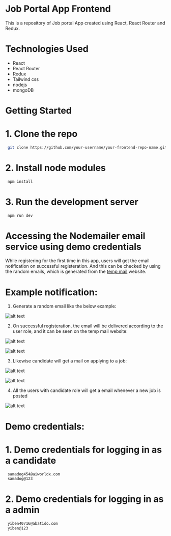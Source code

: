 # Job Portal App Frontend

This is a repository of Job portal App created using React, React Router and Redux.

# Technologies Used

* React
* React Router
* Redux
* Tailwind css
* nodejs
* mongoDB

# Getting Started

# 1. Clone the repo

```bash
 git clone https://github.com/your-username/your-frontend-repo-name.git
```

# 2. Install node modules 

```bash
 npm install
```

# 3. Run the development server

```bash
 npm run dev
```

# Accessing the Nodemailer email service using demo credentials

While registering for the first time in this app, users will get the email notification on successful
registeration. And this can be checked by using the random emails, which is generated from the [temp mail](https://temp-mail.org/) website.

# Example notification:

1. Generate a random email like the below example:

![alt text](src/assets/randomMail.png)

2. On successful registeration, the email will be delivered according to the user role,
and it can be seen on the temp mail website:

![alt text](src/assets/mailOutput.png)

![alt text](src/assets/mailcanOutput.png)

3. Likewise candidate will get a mail on applying to a job:

![alt text](src/assets/mailList.png)

![alt text](src/assets/jobEmail.png)

4. All the users with candidate role will get a email whenever a new job is posted

![alt text](src/assets/newJob.png)

# Demo credentials:

# 1. Demo credentials for logging in as a candidate

```bash
 samadog454@aiworldx.com
 samadog@123
```

# 2. Demo credentials for logging in as a admin

```bash
 yiben40716@abatido.com
 yiben@123
```